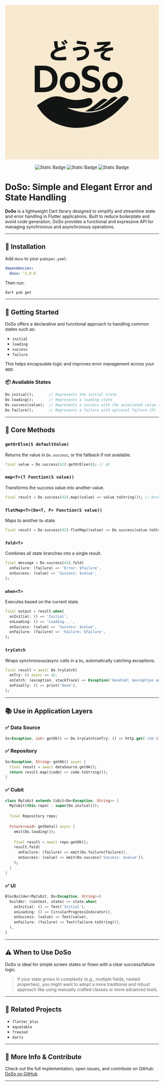 <div align="center">

![logo.jpg](logo.jpg)

![Static Badge](https://img.shields.io/badge/coverage-87.3%25-green?link=https%3A%2F%2Fgithub.com%2Fgrupo-sbf%2FDoSo%2Ftree%2Fmain%2Fcoverage)
![Static Badge](https://img.shields.io/badge/version-v1.0.0-blue)
![Static Badge](https://img.shields.io/badge/License-MIT-blue)

</div>

# DoSo: Simple and Elegant Error and State Handling

**DoSo** is a lightweight Dart library designed to simplify and streamline state and error handling in Flutter applications. Built to reduce boilerplate and avoid code generation, DoSo provides a functional and expressive API for managing synchronous and asynchronous operations.

---

## 🔧 Installation

Add `doso` to your `pubspec.yaml`:

```yaml
dependencies:
  doso: ^1.0.0
```

Then run:

```bash
dart pub get
```

---

## 🚀 Getting Started

DoSo offers a declarative and functional approach to handling common states such as:

* `initial`
* `loading`
* `success`
* `failure`

This helps encapsulate logic and improves error management across your app.

### 📦 Available States

```dart
Do.initial();       // Represents the initial state
Do.loading();       // Represents a loading state
Do.success(value);  // Represents a success with the associated value [S]
Do.failure();       // Represents a failure with optional failure [F]
```

---

## 🔑 Core Methods

### `getOrElse(S defaultValue)`

Returns the value in `Do.success`, or the fallback if not available.

```dart
final value = Do.success(42).getOrElse(0); // 42
```

### `map<T>(T Function(S value))`

Transforms the success value into another value.

```dart
final result = Do.success(42).map((value) => value.toString()); // Do<String>.success('42')
```

### `flatMap<T>(Do<T, F> Function(S value))`

Maps to another `Do` state.

```dart
final result = Do.success(42).flatMap((value) => Do.success(value.toString()));
```

### `fold<T>`

Combines all state branches into a single result.

```dart
final message = Do.success(42).fold(
  onFailure: (failure) => 'Error: $failure',
  onSuccess: (value) => 'Success: $value',
);
```

### `when<T>`

Executes based on the current state.

```dart
final output = result.when(
  onInitial: () => 'Initial',
  onLoading: () => 'Loading...',
  onSuccess: (value) => 'Success: $value',
  onFailure: (failure) => 'Failure: $failure',
);
```

### `tryCatch`

Wraps synchronous/async calls in a `Do`, automatically catching exceptions.

```dart
final result = await Do.tryCatch(
  onTry: () async => 42,
  onCatch: (exception, stackTrace) => Exception('Handled: $exception and $stackTrace'),
  onFinally: () => print('Done'),
);
```

---

## 📚 Use in Application Layers

### ✅ Data Source

```dart
So<Exception, int> getOk() => Do.tryCatch(onTry: () => http.get('/ok'));
```

### ✅ Repository

```dart
So<Exception, String> getOk() async {
  final result = await dataSource.getOk();
  return result.map((code) => code.toString());
}
```

### ✅ Cubit

```dart
class MyCubit extends Cubit<Do<Exception, String>> {
  MyCubit(this.repo) : super(Do.initial());
  
  final Repository repo;

  Future<void> getData() async {
    emit(Do.loading());
    
    final result = await repo.getOk();
    result.fold(
      onFailure: (failure) => emit(Do.failure(failure)),
      onSuccess: (value) => emit(Do.success('Success: $value')),
    );
  }
}
```

### ✅ UI

```dart
BlocBuilder<MyCubit, Do<Exception, String>>(
  builder: (context, state) => state.when(
    onInitial: () => Text('Initial'),
    onLoading: () => CircularProgressIndicator(),
    onSuccess: (value) => Text(value),
    onFailure: (failure) => Text(failure.toString()),
  ),
)
```

---

## ⚠️ When to Use DoSo

DoSo is ideal for simple screen states or flows with a clear success/failure logic.

> If your state grows in complexity (e.g., multiple fields, nested properties), you might want to adopt a more traditional and robust approach like using manually crafted classes or more advanced tools.

---

## 📎 Related Projects

* `flutter_bloc`
* `equatable`
* `freezed`
* `dartz`

---

## 🔗 More Info & Contribute

Check out the full implementation, open issues, and contribute on GitHub: [DoSo on GitHub](https://github.com/grupo-sbf/DoSo)

---
